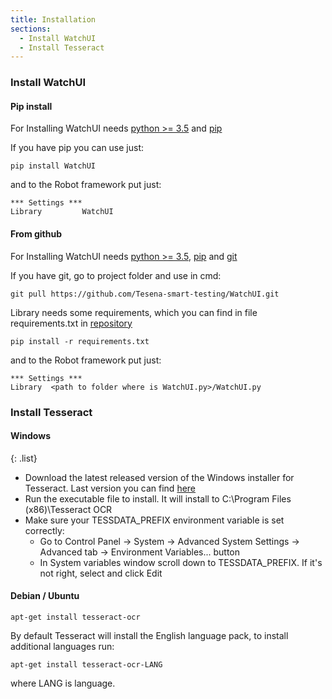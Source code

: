 ```yaml
---
title: Installation
sections:
  - Install WatchUI
  - Install Tesseract
---
```

### Install WatchUI

#### Pip install

For Installing WatchUI needs [python >= 3.5](https://www.python.org/) and [pip](https://pip.pypa.io/en/stable/installing/)

If you have pip you can use just:

```shell
pip install WatchUI
```

and to the Robot framework put just:

```robotframework
*** Settings ***
Library         WatchUI
```

#### From github
For Installing WatchUI needs [python >= 3.5](https://www.python.org/), [pip](https://pip.pypa.io/en/stable/installing/) and [git](https://git-scm.com/)

If you have git, go to project folder and use in cmd:
```shell
git pull https://github.com/Tesena-smart-testing/WatchUI.git
```

Library needs some requirements, which you can find in file requirements.txt in [repository](https://github.com/Tesena-smart-testing/WatchUI)
```shell
pip install -r requirements.txt
```

and to the Robot framework put just:

```robotframework
*** Settings ***
Library  <path to folder where is WatchUI.py>/WatchUI.py
```


### Install Tesseract
#### Windows
{: .list}
- Download the latest released version of the Windows installer for Tesseract. Last version you can find [here](https://digi.bib.uni-mannheim.de/tesseract/)
- Run the executable file to install. It will install to C:\Program Files (x86)\Tesseract OCR
- Make sure your TESSDATA_PREFIX environment variable is set correctly:
    - Go to Control Panel -> System -> Advanced System Settings -> Advanced tab -> Environment Variables... button
    - In System variables window scroll down to TESSDATA_PREFIX. If it's not right, select and click Edit
    

#### Debian / Ubuntu
```shell
apt-get install tesseract-ocr
```
By default Tesseract will install the English language pack, to install additional languages run:
```shell
apt-get install tesseract-ocr-LANG
```
where LANG is language.